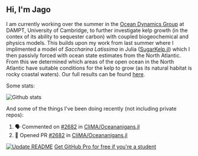 ## Hi, I'm Jago

I am currently working over the summer in the [Ocean Dynamics Group](http://www.damtp.cam.ac.uk/user/jrt51/) at DAMPT, University of Cambridge, to further investigate kelp growth (in the contex of its ability to sequester carbon) with coupled biogeochemical and physics models. This builds upon my work from last summer where I implimented a model of _Saccharina Latissima_ in Julia ([SugarKelp.jl](https://github.com/jagoosw/SugarKelp.jl)) which I then passivly forced with ocean state estimates from the North Atlantic. From this we determined which areas of the open ocean in the North Atlantic have suitable conditions for the kelp to grow (as its natural habitat is rocky coastal waters). Our full results can be found [here](https://www.frontiersin.org/articles/10.3389/fmars.2021.793977/full). 

Some stats:

![Github stats](https://github-readme-stats.vercel.app/api?username=jagoosw&count_private=true&show_icons=true&theme=radical&hide_title=true&hide_border=true&text_color=d8dee9&icon_color=8fbcbb&bg_color=2e3440&title_color=a3be8c)
[](https://komarev.com/ghpvc/?username=jagoosw&color=2e3440)

And some of the things I've been doing recently (not including private repos):
<!--START_SECTION:activity-->
1. 🗣 Commented on [#2682](https://github.com/CliMA/Oceananigans.jl/issues/2682) in [CliMA/Oceananigans.jl](https://github.com/CliMA/Oceananigans.jl)
2. 💪 Opened PR [#2682](https://github.com/CliMA/Oceananigans.jl/pull/2682) in [CliMA/Oceananigans.jl](https://github.com/CliMA/Oceananigans.jl)
<!--END_SECTION:activity-->


[![Update README](https://github.com/jagoosw/jagoosw/actions/workflows/update-readme.yml/badge.svg)](https://github.com/jagoosw/jagoosw/actions/workflows/update-readme.yml)
[Get GitHub Pro for free if you're a student](https://education.github.com/pack)

